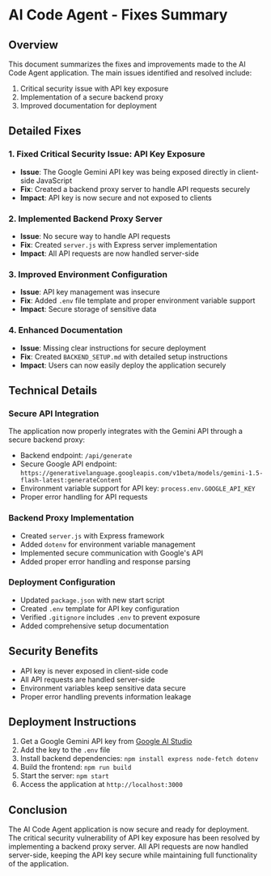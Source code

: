 # AI Code Agent - Fixes Summary

## Overview
This document summarizes the fixes and improvements made to the AI Code Agent application. The main issues identified and resolved include:

1. Critical security issue with API key exposure
2. Implementation of a secure backend proxy
3. Improved documentation for deployment

## Detailed Fixes

### 1. Fixed Critical Security Issue: API Key Exposure
- **Issue**: The Google Gemini API key was being exposed directly in client-side JavaScript
- **Fix**: Created a backend proxy server to handle API requests securely
- **Impact**: API key is now secure and not exposed to clients

### 2. Implemented Backend Proxy Server
- **Issue**: No secure way to handle API requests
- **Fix**: Created `server.js` with Express server implementation
- **Impact**: All API requests are now handled server-side

### 3. Improved Environment Configuration
- **Issue**: API key management was insecure
- **Fix**: Added `.env` file template and proper environment variable support
- **Impact**: Secure storage of sensitive data

### 4. Enhanced Documentation
- **Issue**: Missing clear instructions for secure deployment
- **Fix**: Created `BACKEND_SETUP.md` with detailed setup instructions
- **Impact**: Users can now easily deploy the application securely

## Technical Details

### Secure API Integration
The application now properly integrates with the Gemini API through a secure backend proxy:
- Backend endpoint: `/api/generate`
- Secure Google API endpoint: `https://generativelanguage.googleapis.com/v1beta/models/gemini-1.5-flash-latest:generateContent`
- Environment variable support for API key: `process.env.GOOGLE_API_KEY`
- Proper error handling for API requests

### Backend Proxy Implementation
- Created `server.js` with Express framework
- Added `dotenv` for environment variable management
- Implemented secure communication with Google's API
- Added proper error handling and response parsing

### Deployment Configuration
- Updated `package.json` with new start script
- Created `.env` template for API key configuration
- Verified `.gitignore` includes `.env` to prevent exposure
- Added comprehensive setup documentation

## Security Benefits

- API key is never exposed in client-side code
- All API requests are handled server-side
- Environment variables keep sensitive data secure
- Proper error handling prevents information leakage

## Deployment Instructions

1. Get a Google Gemini API key from [Google AI Studio](https://aistudio.google.com/)
2. Add the key to the `.env` file
3. Install backend dependencies: `npm install express node-fetch dotenv`
4. Build the frontend: `npm run build`
5. Start the server: `npm start`
6. Access the application at `http://localhost:3000`

## Conclusion
The AI Code Agent application is now secure and ready for deployment. The critical security vulnerability of API key exposure has been resolved by implementing a backend proxy server. All API requests are now handled server-side, keeping the API key secure while maintaining full functionality of the application.
